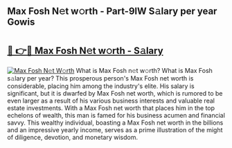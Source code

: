 ## Max Fosh N𝚎t w𝚘rth - Part-9lW S𝚊lary per year Gowis

# <h2><a href="http://gc2208.nevu.top/?p=Max+Fosh">🔗 👉🔴 Max Fosh N𝚎t w𝚘rth - S𝚊lary</a></h2>

[![Max Fosh N𝚎t W𝚘rth](https://i.imgur.com/Oavwk0R.jpeg)](http://gc2208.nevu.top/?p=Max+Fosh)
What is Max Fosh n𝚎t w𝚘rth? What is Max Fosh s𝚊lary per year?
This prosperous person's Max Fosh net worth is considerable, placing him among the industry's elite. His salary is significant, but it is dwarfed by Max Fosh net worth, which is rumored to be even larger as a result of his various business interests and valuable real estate investments. With a Max Fosh net worth that places him in the top echelons of wealth, this man is famed for his business acumen and financial savvy. This wealthy individual, boasting a Max Fosh net worth in the billions and an impressive yearly income, serves as a prime illustration of the might of diligence, devotion, and monetary wisdom.
